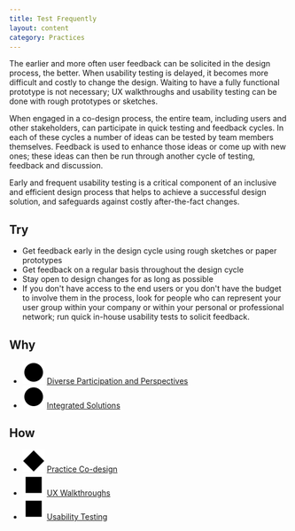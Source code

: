 ```yaml
---
title: Test Frequently
layout: content
category: Practices
---
```


The earlier and more often user feedback can be solicited in the design process, the better. When usability testing is delayed, it becomes more difficult and costly to change the design. Waiting to have a fully functional prototype is not necessary; UX walkthroughs and usability testing can be done with rough prototypes or sketches.

When engaged in a co-design process, the entire team, including users and other stakeholders, can participate in quick testing and feedback cycles. In each of these cycles a number of ideas can be tested by team members themselves. Feedback is used to enhance those ideas or come up with new ones; these ideas can then be run through another cycle of testing, feedback and discussion.

Early and frequent usability testing is a critical component of an inclusive and efficient design process that helps to achieve a successful design solution, and safeguards against costly after-the-fact changes.

## Try
* Get feedback early in the design cycle using rough sketches or paper prototypes
* Get feedback on a regular basis throughout the design cycle
* Stay open to design changes for as long as possible
* If you don't have access to the end users or you don't have the budget to involve them in the process, look for people who can represent your user group within your company or within your personal or professional network; run quick in-house usability tests to solicit feedback.

## Why
* ![Green Circle](/images/icon-circle.svg) [Diverse Participation and Perspectives](/principles/DiverseParticipationAndPerspectives.html)
* ![Green Circle](/images/icon-circle.svg) [Integrated Solutions](/principles/IntegratedSolutions.html)

## How
* ![Blue diamond](/images/icon-diamond.svg) [Practice Co-design](/practices/PracticeCoDesign.html)
* ![Red square](/images/icon-square.svg) [UX Walkthroughs](/tools/UXWalkthroughs.html)
* ![Red square](/images/icon-square.svg) [Usability Testing](/tools/UsabilityTesting.html)
